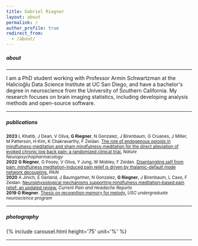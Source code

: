 ```yaml
---
title: Gabriel Riegner
layout: about
permalink: /
author_profile: true
redirect_from: 
  - /about/
---
```


##### about
---
I am a PhD student working with Professor Armin Schwartzman at the Halicioğlu Data Science Institute at UC San Diego, and have a bachelor's degree in neuroscience from the University of Southern California. My research focuses on brain imaging statistics, including developing analysis methods and open-source software.

---

##### publications

<small>
<b>2023</b>  
<!---->
L Khatib, J Dean, V Oliva, <b>G Riegner</b>, N Gonzalez, J Birenbaum, G Cruanes, J Miller, M Patterson, H Kim, K Chakravarthy, F Zeidan.
<a href='https://www.nature.com/articles/s41386-023-01766-2'>
The role of endogenous opioids in mindfulness-meditation and sham mindfulness-meditation for the direct alleviation of evoked chronic low back pain: a randomized clinical trial.</a>
<i>Nature Neuropsychopharmacology</i><br>  
<!---->
<b>2022</b>  
<!---->
<b>G Riegner</b>, G Posey, V Oliva, Y Jung, W Mobley, F Zeidan.
<a href='https://journals.lww.com/pain/Fulltext/2023/02000/Disentangling_self_from_pain__mindfulness.8.aspx'>
Disentangling self from pain: mindfulness meditation-induced pain relief is driven by thalamic-default mode network decoupling.</a>
<i>PAIN</i><br>  
<!---->
<b>2020</b>  
<!---->
A Jinich, E Garland, J Baumgartner, N Gonzalez, <b>G Riegner</b>, J Birenbaum, L Case,  F Zeidan.
<a href='assets/publications/2020-jinich.pdf'>
Neurophysiological mechanisms supporting mindfulness meditation–based pain relief: an updated review.</a>
<i>Current Pain and Headache Reports</i><br>  
<!---->
<b>2019</b>  
<!---->
<b>G Riegner</b>.
<a href='assets/publications/2019-riegner.pdf'>
Thesis on recognition memory for melody.</a>
<i>USC undergraduate neuroscience program</i></small>
<!---->

---

##### photography
  
{% include carousel.html height='75' unit='%' %}

---